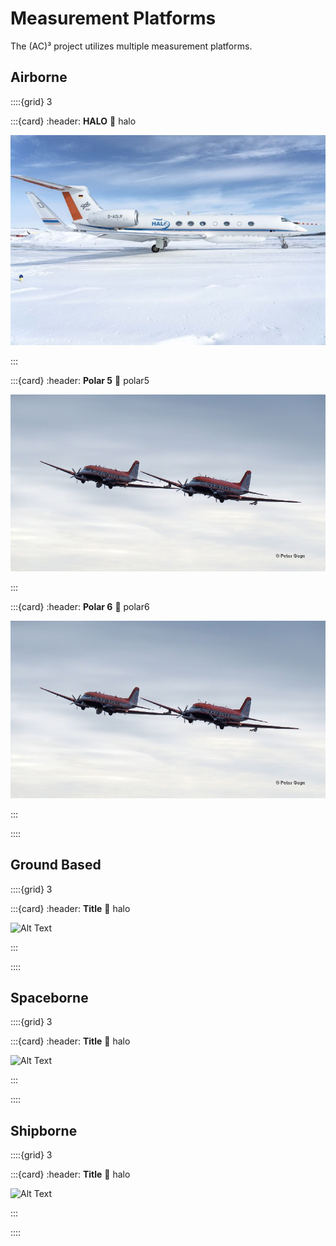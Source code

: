 # Measurement Platforms
The (AC)³ project utilizes multiple measurement platforms.

## Airborne

::::{grid} 3

:::{card} 
:header: **HALO**
:link: halo

![HALO](./figures/HALO.jpg)
 
:::

:::{card}
:header: **Polar 5**
:link: polar5

![Polar5](./figures/home_planes_small.png)

:::

:::{card}
:header: **Polar 6**
:link: polar6

![Polar6](./figures/home_planes_small.png)

:::

::::

## Ground Based

::::{grid} 3

:::{card} 
:header: **Title**
:link: halo

![Alt Text](./figures/)
 
:::

::::

## Spaceborne

::::{grid} 3

:::{card} 
:header: **Title**
:link: halo

![Alt Text](./figures/)
 
:::

::::

## Shipborne

::::{grid} 3

:::{card} 
:header: **Title**
:link: halo

![Alt Text](./figures/)
 
:::

::::